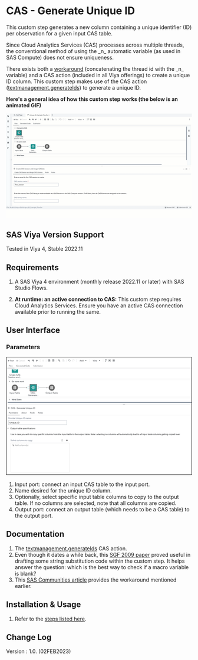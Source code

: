 # CAS - Generate Unique ID

This custom step generates a new column containing a unique identifier (ID) per observation for a given input CAS table.

Since Cloud Analytics Services (CAS) processes across multiple threads, the conventional method of using the \_n\_  automatic variable (as used in SAS Compute) does not ensure uniqueness. 

There exists both a [workaround](https://communities.sas.com/t5/SAS-Communities-Library/Creating-a-unique-ID-with-CAS-DATA-Step/ta-p/644592) (concatenating the thread id with the \_n\_ variable) and a CAS action (included in all Viya offerings) to create a unique ID column.  This custom step makes use of the CAS action ([textmanagement.generateIds](https://go.documentation.sas.com/doc/en/pgmsascdc/default/casvtapg/n0qdvvymlj69d7n18dfvh6ipjn2k.htm#p1rs825m6ue07wn1tusdtru2vrc5)) to generate a unique ID.

**Here's a general idea of how this custom step works (the below is an animated GIF)**

![CAS - Generate Unique ID](./img/cas-generate-unique-id.gif)

## SAS Viya Version Support
Tested in Viya 4, Stable 2022.11

## Requirements

1. A SAS Viya 4 environment (monthly release 2022.11 or later) with SAS Studio Flows.

2. **At runtime: an active connection to CAS:** This custom step requires Cloud Analytics Services. Ensure you have an active CAS connection available prior to running the same.

## User Interface

### Parameters

![Parameters](./img/generate-unique-id-parameters.gif)

1. Input port: connect an input CAS table to the input port.
2. Name desired for the unique ID column.
3. Optionally, select specific input table columns to copy to the output table.  If no columns are selected, note that all columns are copied.
4. Output port: connect an output table (which needs to be a CAS table) to the output port.

## Documentation
1. The [textmanagement.generateIds](https://go.documentation.sas.com/doc/en/pgmsascdc/default/casvtapg/n0qdvvymlj69d7n18dfvh6ipjn2k.htm#p1rs825m6ue07wn1tusdtru2vrc5) CAS action.
2. Even though it dates a while back, this [SGF 2009 paper](http://support.sas.com/resources/papers/proceedings09/022-2009.pdf) proved useful in drafting some string substitution code within the custom step.  It helps answer the question: which is the best way to check if a macro variable is blank? 
3. This [SAS Communities article](https://communities.sas.com/t5/SAS-Communities-Library/Creating-a-unique-ID-with-CAS-DATA-Step/ta-p/644592) provides the workaround mentioned earlier. 

## Installation & Usage
1. Refer to the [steps listed here](https://github.com/sassoftware/sas-studio-custom-steps#getting-started---making-a-custom-step-from-this-repository-available-in-sas-studio).

## Change Log
Version : 1.0.   (02FEB2023)

